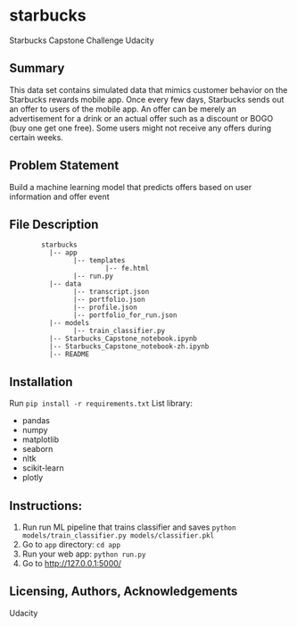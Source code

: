 # starbucks
Starbucks Capstone Challenge Udacity

## Summary
This data set contains simulated data that mimics customer behavior on the Starbucks rewards mobile app. Once every few days, Starbucks sends out an offer to users of the mobile app. An offer can be merely an advertisement for a drink or an actual offer such as a discount or BOGO (buy one get one free). Some users might not receive any offers during certain weeks. 

## Problem Statement
Build a machine learning model that predicts offers based on user information and offer event

## File Description
~~~~~~~
        starbucks
          |-- app
                |-- templates
                        |-- fe.html
                |-- run.py
          |-- data
                |-- transcript.json
                |-- portfolio.json
                |-- profile.json
                |-- portfolio_for_run.json
          |-- models
                |-- train_classifier.py
          |-- Starbucks_Capstone_notebook.ipynb
          |-- Starbucks_Capstone_notebook-zh.ipynb
          |-- README
~~~~~~~
## Installation
Run `pip install -r requirements.txt`
List library:
- pandas
- numpy
- matplotlib
- seaborn
- nltk
- scikit-learn
- plotly

## Instructions:
1. Run run ML pipeline that trains classifier and saves
        `python models/train_classifier.py models/classifier.pkl`
2. Go to `app` directory: `cd app`
3. Run your web app: `python run.py`
4. Go to http://127.0.0.1:5000/

## Licensing, Authors, Acknowledgements
Udacity

